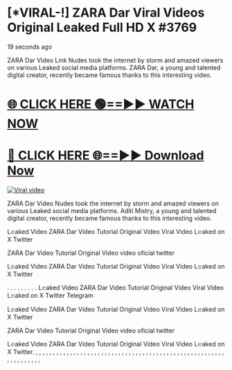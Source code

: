 # [*VIRAL-!] ZARA Dar Viral Videos Original Leaked Full HD X #3769


19 seconds ago


ZARA Dar Video Link Nudes took the internet by storm and amazed viewers on various Leaked social media platforms. ZARA Dar, a young and talented digital creator, recently became famous thanks to this interesting video.




<h1><a href="https://sports-cola-tv.blogspot.com/2025/01/gg.html" rel="nofollow">🌐 CLICK HERE 🟢==►► WATCH NOW</a></h1>


<h1><a href="https://sports-cola-tv.blogspot.com/2025/01/gg.html" rel="nofollow"> 🔴 CLICK HERE 🌐==►► Download Now</a></h1>


<p><a href="https://sports-cola-tv.blogspot.com/2025/01/gg.html" rel="nofollow"><img src="https://i.imgur.com/dJHk4Zq.gif" alt="Viral video"></a></p>

ZARA Dar Video Nudes took the internet by storm and amazed viewers on various Leaked social media platforms. Aditi Mistry, a young and talented digital creator, recently became famous thanks to this interesting video.

L𝚎aked Video ZARA Dar Video Tutorial Original Video Viral Video L𝚎aked on X Twitter

ZARA Dar Video Tutorial Original Video video oficial twitter

L𝚎aked Video ZARA Dar Video Tutorial Original Video Viral Video L𝚎aked on X Twitter

. . . . . . . . . L𝚎aked Video ZARA Dar Video Tutorial Original Video Viral Video L𝚎aked on X Twitter Telegram

L𝚎aked Video ZARA Dar Video Tutorial Original Video Viral Video L𝚎aked on X Twitter

ZARA Dar Video Tutorial Original Video video oficial twitter

L𝚎aked Video ZARA Dar Video Tutorial Original Video Viral Video L𝚎aked on X Twitter. , , , , , , , , , , , , , , , , , , , , , , , , , , , , , , , , , , , , , , , , , , , , , , , , , , , , , , , , , , , , , , , , ,
